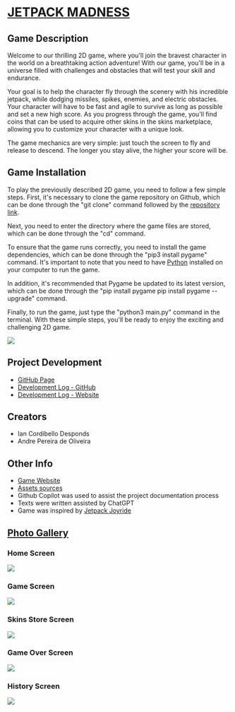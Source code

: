 # [JETPACK MADNESS](https://insper-classroom.github.io/devlife-23-1-projeto-pygame-ian-e-andre/)


## Game Description

Welcome to our thrilling 2D game, where you'll join the bravest character in the world on a breathtaking action adventure! With our game, you'll be in a universe filled with challenges and obstacles that will test your skill and endurance.

Your goal is to help the character fly through the scenery with his incredible jetpack, while dodging missiles, spikes, enemies, and electric obstacles. Your character will have to be fast and agile to survive as long as possible and set a new high score. As you progress through the game, you'll find coins that can be used to acquire other skins in the skins marketplace, allowing you to customize your character with a unique look.

The game mechanics are very simple: just touch the screen to fly and release to descend. The longer you stay alive, the higher your score will be. 

## Game Installation

To play the previously described 2D game, you need to follow a few simple steps. First, it's necessary to clone the game repository on Github, which can be done through the "git clone" command followed by the [repository link](https://github.com/insper-classroom/devlife-23-1-projeto-pygame-ian-e-andre.git).

Next, you need to enter the directory where the game files are stored, which can be done through the "cd" command.

To ensure that the game runs correctly, you need to install the game dependencies, which can be done through the "pip3 install pygame" command. It's important to note that you need to have [Python](https://www.python.org/downloads/) installed on your computer to run the game.                

In addition, it's recommended that Pygame be updated to its latest version, which can be done through the "pip install pygame pip install pygame --upgrade" command.

Finally, to run the game, just type the "python3 main.py" command in the terminal. With these simple steps, you'll be ready to enjoy the exciting and challenging 2D game.

<img src="https://i.ibb.co/k4rYKqs/carbon.png">

## Project Development

- [GitHub Page](https://github.com/insper-classroom/devlife-23-1-projeto-pygame-ian-e-andre)
- [Development Log - GitHub](https://github.com/insper-classroom/devlife-23-1-projeto-pygame-ian-e-andre/actions)
- [Development Log - Website](https://insper-classroom.github.io/devlife-23-1-projeto-pygame-ian-e-andre/#logs)

## Creators
- Ian Cordibello Desponds
- Andre Pereira de Oliveira

## Other Info

- [Game Website](https://insper-classroom.github.io/devlife-23-1-projeto-pygame-ian-e-andre/)
- [Assets sources](game/assets.md)
- Github Copilot was used to assist the project documentation process
- Texts were written assisted by ChatGPT
- Game was inspired by [Jetpack Joyride](https://www.halfbrick.com/games/jetpack-joyride)

## [Photo Gallery](https://insper-classroom.github.io/devlife-23-1-projeto-pygame-ian-e-andre/#gallery)

### Home Screen
<img src="https://i.ibb.co/F6RDkM6/game-initial-screen.png">

### Game Screen
<img src="https://i.ibb.co/BgqsfQx/Whats-App-Image-2023-05-02-at-10-51-29.jpg">

### Skins Store Screen
<img src="https://i.ibb.co/RHwGYmt/game-skins-store-screen.png">

### Game Over Screen
<img src="https://i.ibb.co/xmXvNHc/game-over-screen.png">

### History Screen
<img src="https://i.ibb.co/Gkg9rkT/game-score-history-screen.png">
